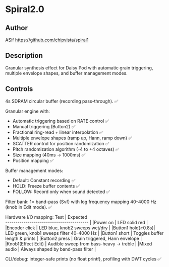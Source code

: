# Spiral2.0

## Author

ASif 
https://github.com/chipvista/spiral1

## Description

Granular synthesis effect for Daisy Pod with automatic grain triggering, multiple envelope shapes, and buffer management modes.

## Controls

4s SDRAM circular buffer (recording pass-through). ✅

Granular engine with:
- Automatic triggering based on RATE control ✅
- Manual triggering (Button2) ✅
- Fractional ring-read + linear interpolation ✅
- Multiple envelope shapes (ramp up, Hann, ramp down) ✅
- SCATTER control for position randomization ✅
- Pitch randomization algorithm (-4 to +4 octaves) ✅
- Size mapping (40ms → 1000ms) ✅
- Position mapping ✅

Buffer management modes:
- Default: Constant recording ✅
- HOLD: Freeze buffer contents ✅  
- FOLLOW: Record only when sound detected ✅

Filter bank: 1× band-pass (Svf) with log frequency mapping 40–4000 Hz (knob in Edit mode). ✅

Hardware I/O mapping: 
Test                | Expected  
----------------------------------------- |
|Power on           | LED solid red                             | 
|Encoder click      | LED blue, knob2 sweeps wet/dry            |
|Button1 hold(≥0.8s)| LED green, knob1 sweeps filter 40–4000 Hz |
|Button1 short      | Toggles buffer length & prints            |
|Button2 press      | Grain triggered, Hann envelope            |
|Knob1(Effect Edit) | Audible sweep from bass-heavy → treble    |
|Mixed audio        | Always shaped by band-pass filter         |

CLI/debug: integer-safe prints (no float printf), profiling with DWT cycles ✅

